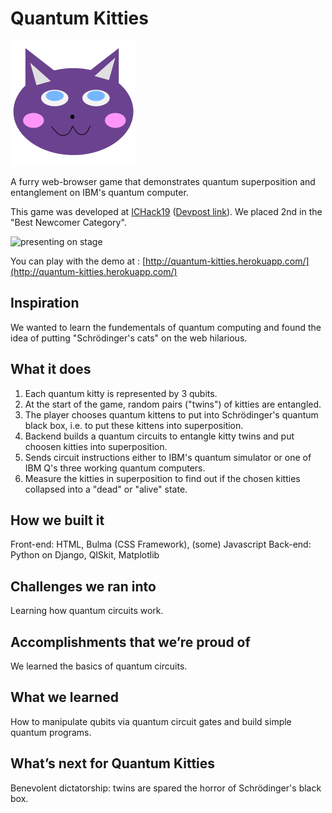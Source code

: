 # Quantum Kitties
![alt-text](https://github.com/topher-lo/quantum-kitties/blob/master/quantumcats/static/img/k1.png)

A furry web-browser game that demonstrates quantum superposition and entanglement on IBM's quantum computer. 

This game was developed at [ICHack19](https://ichack.org/) ([Devpost link](https://devpost.com/software/quantum-kitties-iy3r2e)). We placed 2nd in the "Best Newcomer Category".

![presenting on stage](https://live.staticflickr.com/4908/46974143822_3b40449513_w_d.jpg)

You can play with the demo at : [http://quantum-kitties.herokuapp.com/](http://quantum-kitties.herokuapp.com/)

## Inspiration
We wanted to learn the fundementals of quantum computing and found the idea of putting "Schrödinger's cats" on the web hilarious.

## What it does
1) Each quantum kitty is represented by 3 qubits. 
2) At the start of the game, random pairs ("twins") of kitties are entangled.
3) The player chooses quantum kittens to put into Schrödinger's quantum black box, i.e. to put these kittens into superposition.
4) Backend builds a quantum circuits to entangle kitty twins and put choosen kitties into superposition.
5) Sends circuit instructions either to IBM's quantum simulator or one of IBM Q's three working quantum computers.
6) Measure the kitties in superposition to find out if the chosen kitties collapsed into a "dead" or "alive" state.

## How we built it
Front-end: HTML, Bulma (CSS Framework), (some) Javascript
Back-end: Python on Django, QISkit, Matplotlib

## Challenges we ran into
Learning how quantum circuits work.

## Accomplishments that we’re proud of
We learned the basics of quantum circuits.

## What we learned
How to manipulate qubits via quantum circuit gates and build simple quantum programs. 

## What’s next for Quantum Kitties
Benevolent dictatorship: twins are spared the horror of Schrödinger's black box.
